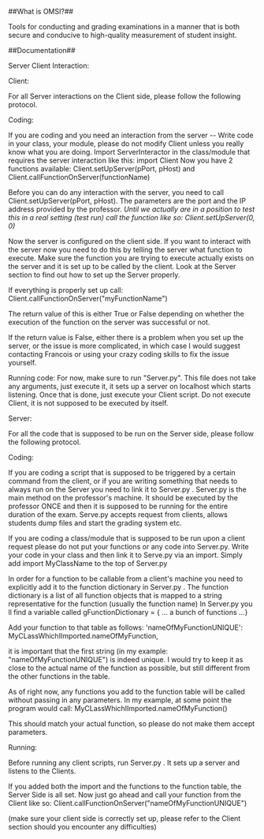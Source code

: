 
##What is OMSI?##

Tools for conducting and grading examinations in a manner that is both
secure and conducive to high-quality measurement of student insight.

##Documentation##

Server Client Interaction:

Client:

For all Server interactions on the Client side, please follow the following protocol.

Coding:

If you are coding and you need an interaction from the server --
Write code in your class, your module, please do not modify Client unless you really know what you are doing.
Import ServerInteractor in the class/module that requires the server interaction like this:
import Client
Now you have 2 functions available: Client.setUpServer(pPort, pHost) and Client.callFunctionOnServer(functionName)

Before you can do any interaction with the server, you need to call Client.setUpServer(pPort, pHost). The parameters are the port and the IP address provided by the professor.
*Until we actually are in a position to test this in a real setting (test run) call the function like so:
Client.setUpServer(0, 0)*

Now the server is configured on the client side. If you want to interact with the server now you need to do this by telling the server what function to execute.
Make sure the function you are trying to execute actually exists on the server and it is set up to be called by the client. Look at the Server section to find out how to set up the Server properly.

If everything is properly set up call:
Client.callFunctionOnServer("myFunctionName")

The return value of this is either True or False depending on whether the execution of the function on the server was successful or not.

If the return value is False, either there is a problem when you set up the server, or the issue is more complicated, in which case I would suggest contacting Francois or using your crazy coding skills to fix the issue yourself.

Running code:
For now, make sure to run "Server.py". This file does not take any arguments, just execute it, it sets up a server on localhost which starts listening.
Once that is done, just execute your Client script. Do not execute Client, it is not supposed to be executed by itself.




Server:

For all the code that is supposed to be run on the Server side, please follow the following protocol.

Coding:

If you are coding a script that is supposed to be triggered by a certain command from the client, or if you are writing something that needs to always run on the Server you need to link it to Server.py .
Server.py is the main method on the professor's machine. It should be executed by the professor ONCE and then it is supposed to be running for the entire duration of the exam. Serve.py accepts request from clients, allows students dump files and start the grading system etc.

If you are coding a class/module that is supposed to be run upon a client request please do not put your functions or any code into Server.py. Write your code in your class and then link it to Serve.py via an import. Simply add
import MyClassName
to the top of Server.py

In order for a function to be callable from a client's machine you need to explicitly add it to the function dictionary in Server.py . The function dictionary is a list of all function objects that is mapped to a string representative for the function (usually the function name)
In Server.py you ll find a variable called
gFunctionDictionary = { ... a bunch of functions ...}

Add your function to that table as follows:
'nameOfMyFunctionUNIQUE': MyCLassWhichIImported.nameOfMyFunction,

it is important that the first string (in my example: "nameOfMyFunctionUNIQUE") is indeed unique. I would try to keep it as close to the actual name of the function as possible, but still different from the other functions in the table.

As of right now, any functions you add to the function table will be called without passing in any parameters. In my example, at some point the program would call:
MyCLassWhichIImported.nameOfMyFunction()

This should match your actual function, so please do not make them accept parameters.

Running:

Before running any client scripts, run Server.py . It sets up a server and listens to the Clients.

If you added both the import and the functions to the function table, the Server Side is all set. Now just go ahead and call your function from the Client like so:
Client.callFunctionOnServer("nameOfMyFunctionUNIQUE")

(make sure your client side is correctly set up, please refer to the Client section should you encounter any difficulties)
